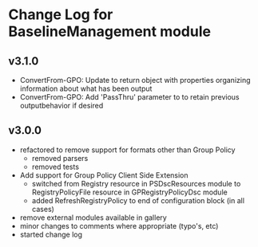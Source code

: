 # Change Log for BaselineManagement module

## v3.1.0

- ConvertFrom-GPO: Update to return object with properties organizing information about what has been output
- ConvertFrom-GPO: Add 'PassThru' parameter to to retain previous outputbehavior if desired
## v3.0.0

- refactored to remove support for formats other than Group Policy
  - removed parsers
  - removed tests
- Add support for Group Policy Client Side Extension
  - switched from Registry resource in PSDscResources module to RegistryPolicyFile resource in GPRegistryPolicyDsc module
  - added RefreshRegistryPolicy to end of configuration block (in all cases)
- remove external modules available in gallery
- minor changes to comments where appropriate (typo's, etc)
- started change log